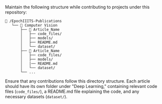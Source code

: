 Maintain the following structure while contributing to projects under this repository:

```
📁 /EpochIIITS-Publications
   └── 📁 Computer Vision
       ├── 📁 Article_Name
       │   ├── code_files/
       │   ├── models/
       │   ├── README.md
       │   └── dataset/
       ├── 📁 Article_Name
       │   ├── code_files/
       │   ├── models/
       │   |── README.md
       │   └── dataset/
       └── ...
```

Ensure that any contributions follow this directory structure. Each article should have its own folder under "Deep Learning," containing relevant code files (`code_files/`), a README.md file explaining the code, and any necessary datasets (`dataset/`).

